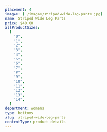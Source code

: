 ```yaml
---
placement: 4
images: [./images/striped-wide-leg-pants.jpg]
name: Striped Wide Leg Pants
price: $40.00
allProductSizes:
  [
    "0",
    "1",
    "2",
    "3",
    "4",
    "5",
    "6",
    "7",
    "8",
    "9",
    "10",
    "11",
    "12",
    "13",
    "14",
  ]
department: womens
type: bottoms
slug: striped-wide-leg-pants
contentType: product details
---
```

